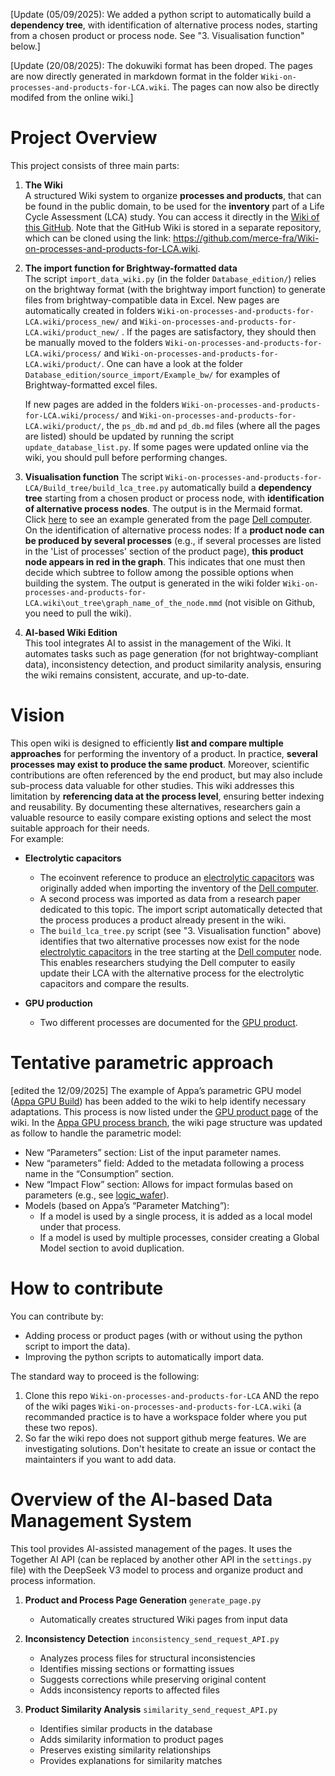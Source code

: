 [Update (05/09/2025): We added a python script to automatically build a **dependency tree**, with identification of alternative process nodes, starting from a chosen product or process node. See "3. Visualisation function" below.]

[Update (20/08/2025): The dokuwiki format has been droped. The pages are now directly generated in markdown format in the folder `Wiki-on-processes-and-products-for-LCA.wiki`. The pages can now also be directly modifed from the online wiki.]

# Project Overview

This project consists of three main parts:

1. **The Wiki**  
   A structured Wiki system to organize **processes and products**, that can be found in the public domain, to be used for the **inventory** part of a Life Cycle Assessment (LCA) study.
   You can access it directly in the [Wiki of this GitHub](https://github.com/merce-fra/Wiki-on-processes-and-products-for-LCA/wiki). Note that the GitHub Wiki is stored in a separate repository, which can be cloned using the link: https://github.com/merce-fra/Wiki-on-processes-and-products-for-LCA.wiki.


2. **The import function for Brightway-formatted data**  
   The script `import_data_wiki.py` (in the folder `Database_edition/`) relies on the brightway format (with the brightway import function) to generate files from brightway-compatible data in Excel. New pages are automatically created in folders `Wiki-on-processes-and-products-for-LCA.wiki/process_new/` and `Wiki-on-processes-and-products-for-LCA.wiki/product_new/` . If the pages are satisfactory, they should then be manually moved to the folders `Wiki-on-processes-and-products-for-LCA.wiki/process/` and `Wiki-on-processes-and-products-for-LCA.wiki/product/`. One can have a look at the folder `Database_edition/source_import/Example_bw/` for examples of Brightway-formatted excel files.

   If new pages are added in the folders `Wiki-on-processes-and-products-for-LCA.wiki/process/` and `Wiki-on-processes-and-products-for-LCA.wiki/product/`, the `ps_db.md` and `pd_db.md` files (where all the pages are listed) should be updated by running the script `update_database_list.py`. If some pages were updated online via the wiki, you should pull before performing changes.

3. **Visualisation function**
The script `Wiki-on-processes-and-products-for-LCA/Build_tree/build_lca_tree.py` automatically build a **dependency tree** starting from a chosen product or process node, with **identification of alternative process nodes**. The output is in the Mermaid format. Click [here](./graph_pd_dell_3620_computer.png) to see an example generated from the page [Dell computer](https://github.com/merce-fra/Wiki-on-processes-and-products-for-LCA/wiki/pd_dell_3620_computer). 
On the identification of alternative process nodes: If a **product node can be produced by several processes** (e.g., if several processes are listed in the 'List of processes' section of the product page), **this product node appears in red in the graph**. This indicates that one must then decide which subtree to follow among the possible options when building the system. The output is generated in the wiki folder `Wiki-on-processes-and-products-for-LCA.wiki\out_tree\graph_name_of_the_node.mmd` (not visible on Github, you need to pull the wiki).

4. **AI-based Wiki Edition**  
   This tool integrates AI to assist in the management of the Wiki. It automates tasks such as page generation (for not brightway-compliant data), inconsistency detection, and product similarity analysis, ensuring the wiki remains consistent, accurate, and up-to-date.

# Vision

This open wiki is designed to efficiently **list and compare multiple approaches** for performing the inventory of a product. In practice, **several processes may exist to produce the same product**. Moreover, scientific contributions are often referenced by the end product, but may also include sub-process data valuable for other studies. This wiki addresses this limitation by **referencing data at the process level**, ensuring better indexing and reusability.   By documenting these alternatives, researchers gain a valuable resource to easily compare existing options and select the most suitable approach for their needs.  
For example:

- **Electrolytic capacitors**  
  - The ecoinvent reference to produce an [electrolytic capacitors](https://github.com/merce-fra/Wiki-on-processes-and-products-for-LCA/wiki/pd_electrolytic_capacitors) was originally added when importing the inventory of the [Dell computer](https://github.com/merce-fra/Wiki-on-processes-and-products-for-LCA/wiki/pd_dell_3620_computer).  
  - A second process was imported as data from a research paper dedicated to this topic. The import script automatically detected that the process produces a product already present in the wiki.  
  - The `build_lca_tree.py` script (see "3. Visualisation function" above) identifies that two alternative processes now exist for the node [electrolytic capacitors](https://github.com/merce-fra/Wiki-on-processes-and-products-for-LCA/wiki/pd_electrolytic_capacitors) in the tree starting at the [Dell computer](https://github.com/merce-fra/Wiki-on-processes-and-products-for-LCA/wiki/pd_dell_3620_computer) node. This enables researchers studying the Dell computer to easily update their LCA with the alternative process for the electrolytic capacitors and compare the results.

- **GPU production**  
  - Two different processes are documented for the [GPU product](https://github.com/merce-fra/Wiki-on-processes-and-products-for-LCA/wiki/pd_gpu).  



# Tentative parametric approach 

[edited the 12/09/2025] The example of Appa’s parametric GPU model ([Appa GPU Build](https://appalca.github.io/in_depth/appa_build_in_depth.html)) has been added to the wiki to help identify necessary adaptations. This process is now listed under the [GPU product page](https://github.com/merce-fra/Wiki-on-processes-and-products-for-LCA/wiki/pd_gpu) of the wiki. In the [Appa GPU process branch](https://github.com/merce-fra/Wiki-on-processes-and-products-for-LCA/wiki/ps_nvidia_ai_gpu_chip_parameter_appa), the wiki page structure was updated as follow to handle the parametric model:
-	New “Parameters” section: List of the input parameter names.
-	New “parameters” field: Added to the metadata following a process name in the “Consumption” section.
-	New “Impact Flow” section: Allows for impact formulas based on parameters (e.g., see [logic_wafer](https://github.com/merce-fra/Wiki-on-processes-and-products-for-LCA/wiki/ps_logic_wafer_manufacturing)).
- Models (based on Appa’s “Parameter Matching”):
   -  If a model is used by a single process, it is added as a local model under that process.
   -	If a model is used by multiple processes, consider creating a Global Model section to avoid duplication.


# How to contribute

You can contribute by:
- Adding process or product pages (with or without using the python script to import the data).
- Improving the python scripts to automatically import data.

The standard way to proceed is the following:
1. Clone this repo `Wiki-on-processes-and-products-for-LCA` AND the repo of the wiki pages `Wiki-on-processes-and-products-for-LCA.wiki` (a recommanded practice is to have a workspace folder where you put these two repos).
2. So far the wiki repo does not support github merge features. We are investigating solutions. Don't hesitate to create an issue or contact the maintainters if you want to add data.


# Overview of the AI-based Data Management System

This tool provides AI-assisted management of the pages. It uses the Together AI API (can be replaced by another other API in the `settings.py` file) with the DeepSeek V3 model to process and organize product and process information.

1. **Product and Process Page Generation** `generate_page.py`
   - Automatically creates structured Wiki pages from input data

2. **Inconsistency Detection** `inconsistency_send_request_API.py`
   - Analyzes process files for structural inconsistencies
   - Identifies missing sections or formatting issues
   - Suggests corrections while preserving original content
   - Adds inconsistency reports to affected files

3. **Product Similarity Analysis** `similarity_send_request_API.py`
   - Identifies similar products in the database
   - Adds similarity information to product pages
   - Preserves existing similarity relationships
   - Provides explanations for similarity matches

